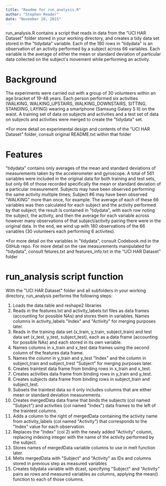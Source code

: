 ```yaml
---
title: "Readme for run_analysis.R"
author: "Stephen Reader"
date: "November 20, 2015"
---
```


run_analysis.R contains a script that reads in data from the "UCI HAR Dataset" folder stored in your working directory, and creates a tidy data set stored in the "tidydata" variable. Each of the 180 rows in "tidydata" is an observation of an activity performed by a subject across 66 variables. Each variable is the average of either the mean or standard deviation of particular data collected on the subject's movement while performing an activity.

Background
==========
The experiments were carried out with a group of 30 volunteers within an age bracket of 19-48 years. Each person performed six activities (WALKING, WALKING_UPSTAIRS, WALKING_DOWNSTAIRS, SITTING, STANDING, LAYING) wearing a smartphone (Samsung Galaxy S II) on the waist. A training set of data on subjects and activities and a test set of data on subjects and activities were merged to create the "tidydata" set.

*For more detail on experimental design and contents of the "UCI HAR Dataset" folder, consult original README.txt within that folder

Features
========
"tidydata" contains only averages of the mean and standard deviations of measurements taken by the accelerometer and gyroscope. A total of 561 variables were included in the original data for both training and test sets, but only 66 of those recorded specifically the mean or standard deviation of a particular measurement. Subjects may have been observed performing the same activity multiple times; Subject #6 may have been observed "WALKING" more than once, for example. The average of each of these 66 variables was then calculated for each subject and the activity performed by that subject; the result is contained in "tidydata", with each row noting the subject, the activity, and then the average for each variable across however many observations of that subject/activity pairing there were in the original data. In the end, we wind up with 180 observations of the 66 variables (30 volunteers each performing 6 activites).

*For more detail on the variables in "tidydata", consult Codebook.md in the GitHub repo. For more detail on the raw measurements manipulated for "tidydata", consult fetures.txt and features_info.txt in the "UCI HAR Dataset" folder

run_analysis script function
============================
With the "UCI HAR Dataset" folder and all subfolders in your working directory, run_analysis performs the following steps:

1. Loads the data.table and reshape2 libraries
2. Reads in the features.txt and activity_labels.txt files as data frames (accounting for possible NAs) and stores them in variables. Names columns in activity_labels "Index" and "Activity" for merging purposes later.
3. Reads in the training data set (x_train, y_train, subject_train) and test data set (x_test, y_test, subject_test), each as a data frame (accounting for possible NAs) and each stored in its own variable.
4. Names columns in x_train and x_test data frames using the second column of the features data frame.
5. Names the column in y_train and y_test "Index" and the column in subject_train and subject_trest "Subject" for merging purposes later.
6. Creates traintest data frame from binding rows in x_train and x_test.
7. Creates activities data frame from binding rows in y_train and y_test.
8. Creates subjects data frame from binding rows in subject_train and subject_test.
9. Subsets the traintest data so it only includes columns that are either mean or standard deviation measurements.
10. Creates mergedData data frame that binds the subjects (col named "Subject") and activities (col named "Index") data frames to the left of the traintest columns.
11. Adds a column to the right of mergedData containing the activity name from activity_labels (col named "Activity") that corresponds to the "Index" value for each observation.
12. Replaces the "Index" (col 2) with the newly added "Activity" column, replacing indexing integer with the name of the activity performed by the subject.
13. Stores names of mergedData variable columns to use in melt function later.
14. Melts mergedData with "Subject" and "Activity" as IDs and columns stored in previous step as measured variables
15. Creates tidydata variable with dcast, specifying "Subject" and "Activity" pairs as rows and measured variables as columns, applying the mean() function to each of those columns.